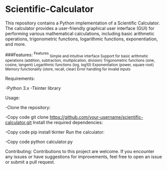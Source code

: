# Scientific-Calculator
This repository contains a Python implementation of a Scientific Calculator. The calculator provides a user-friendly graphical user interface (GUI) for performing various mathematical calculations, including basic arithmetic operations, trigonometric functions, logarithmic functions, exponentiation, and more.

###Features:
<sup> Features </sup>
	<sub> Simple and intuitive interface
Support for basic arithmetic operations (addition, subtraction, multiplication, division)
Trigonometric functions (sine, cosine, tangent)
Logarithmic functions (log, log10)
Exponentiation (power, square root)
Memory functionality (store, recall, clear)
Error handling for invalid inputs	</sub> 



Requirements:

-Python 3.x
-Tkinter library


Usage:

-Clone the repository:

-Copy code
git clone https://github.com/your-username/scientific-calculator.git
Install the required dependencies:

-Copy code
pip install tkinter
Run the calculator:

-Copy code
python calculator.py

Contributing:
Contributions to this project are welcome. If you encounter any issues or have suggestions for improvements, feel free to open an issue or submit a pull request.

